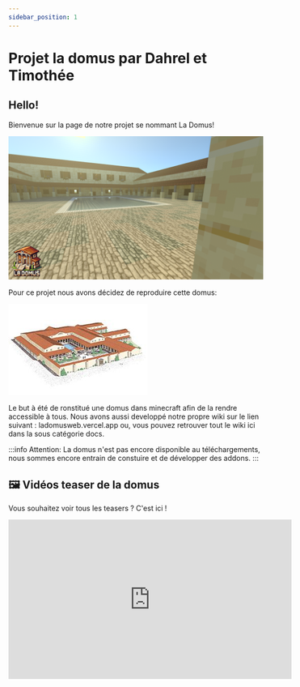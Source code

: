 ```yaml
---
sidebar_position: 1
---
```


# Projet la domus par Dahrel et Timothée


## Hello!
Bienvenue sur la page de notre projet se nommant La Domus!

![domsu img offi 2.png](img%2Fdomsu%20img%20offi%202.png)

Pour ce projet nous avons décidez de reproduire cette domus:

![domus gallo - 275.jpg](img%2Fdomus%20gallo%20-%20275.jpg)

Le but à été de ronstitué une domus dans minecraft afin de la rendre accessible à tous. Nous avons aussi developpé notre propre wiki sur le lien suivant : ladomusweb.vercel.app ou, vous pouvez retrouver tout le wiki ici dans la sous catégorie docs. 

:::info
Attention: La domus n'est pas encore disponible au téléchargements, nous sommes encore entrain de constuire et de développer des addons. 
:::















## 🖼️ Vidéos teaser de la domus

Vous souhaitez voir tous les teasers ? C'est ici !

<iframe
width="560"
height="315"
src="https://www.youtube.com/embed/ggnkNxP4qhU"
title="Teaser de la Domus"
frameborder="0"
allow="accelerometer; autoplay; clipboard-write; encrypted-media; gyroscope; picture-in-picture"
allowfullscreen
></iframe>

